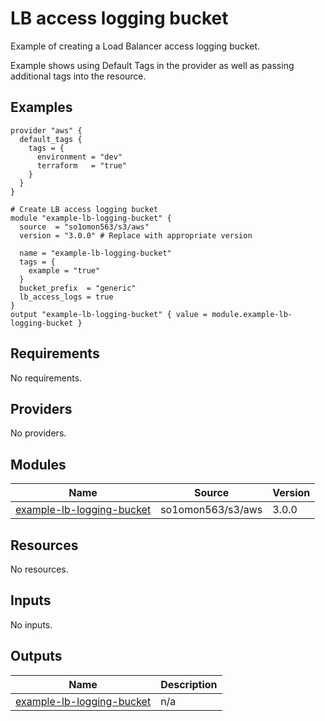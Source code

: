 # LB access logging bucket

Example of creating a Load Balancer access logging bucket.

Example shows using Default Tags in the provider as well as passing additional tags into the resource.
<!-- BEGINNING OF PRE-COMMIT-TERRAFORM DOCS HOOK -->


## Examples

```hcl
provider "aws" {
  default_tags {
    tags = {
      environment = "dev"
      terraform   = "true"
    }
  }
}

# Create LB access logging bucket
module "example-lb-logging-bucket" {
  source  = "so1omon563/s3/aws"
  version = "3.0.0" # Replace with appropriate version

  name = "example-lb-logging-bucket"
  tags = {
    example = "true"
  }
  bucket_prefix  = "generic"
  lb_access_logs = true
}
output "example-lb-logging-bucket" { value = module.example-lb-logging-bucket }
```

## Requirements

No requirements.

## Providers

No providers.

## Modules

| Name | Source | Version |
|------|--------|---------|
| <a name="module_example-lb-logging-bucket"></a> [example-lb-logging-bucket](#module\_example-lb-logging-bucket) | so1omon563/s3/aws | 3.0.0 |

## Resources

No resources.

## Inputs

No inputs.

## Outputs

| Name | Description |
|------|-------------|
| <a name="output_example-lb-logging-bucket"></a> [example-lb-logging-bucket](#output\_example-lb-logging-bucket) | n/a |


<!-- END OF PRE-COMMIT-TERRAFORM DOCS HOOK -->
